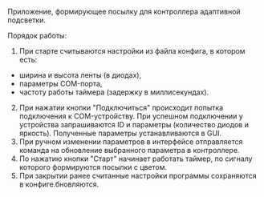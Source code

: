 Приложение, формирующее посылку для контроллера адаптивной подсветки.

Порядок работы:
1) При старте считываются настройки из файла конфига, в котором есть: 
- ширина и высота ленты (в диодах),
- параметры COM-порта,
- частоту работы таймера (задержку в миллисекундах).
2) При нажатии кнопки "Подключиться" происходит попытка подключения к COM-устройству. При успешном подключении у устройства запрашиваются ID и параметры (количество диодов и яркость). Полученные параметры устанавливаются в GUI.
3) При ручном изменении параметров в интерфейсе отправляется команда на обновление выбранного параметра в контроллере.
4) По нажатию кнопки "Старт" начинает работать таймер, по сигналу которого формируются посылки с цветом.
5) При закрытии ранее считанные настройки программы сохраняются в конфиге.бновляются.
